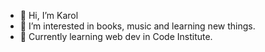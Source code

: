 - 👋 Hi, I’m Karol
- 👀 I’m interested in books, music and learning new things.
- 🌱 Currently learning web dev in Code Institute.
